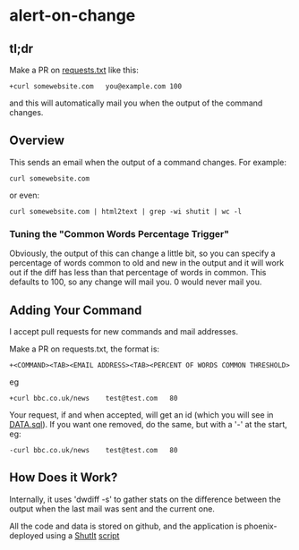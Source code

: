 # alert-on-change

## tl;dr

Make a PR on [requests.txt](https://github.com/ianmiell/alert-on-change/blob/master/requests.txt) like this:

```
+curl somewebsite.com	you@example.com	100
```

and this will automatically mail you when the output of the command changes.

## Overview

This sends an email when the output of a command changes. For example:

```
curl somewebsite.com 
```

or even:

```
curl somewebsite.com | html2text | grep -wi shutit | wc -l
```

### Tuning the "Common Words Percentage Trigger"

Obviously, the output of this can change a little bit, so you can specify a percentage of words common to old and new in the output and it will work out if the diff has less than that percentage of words in common. This defaults to 100, so any change will mail you. 0 would never mail you.

## Adding Your Command

I accept pull requests for new commands and mail addresses.

Make a PR on requests.txt, the format is:

```
+<COMMAND><TAB><EMAIL ADDRESS><TAB><PERCENT OF WORDS COMMON THRESHOLD>
```

eg

```
+curl bbc.co.uk/news	test@test.com	80
```

Your request, if and when accepted, will get an id (which you will see in [DATA.sql](https://github.com/ianmiell/alert-on-change/blob/master/context/DATA.sql)). If you want one removed, do the same, but with a '-' at the start, eg:

```
-curl bbc.co.uk/news	test@test.com	80
```

## How Does it Work?

Internally, it uses 'dwdiff -s' to gather stats on the difference between the output when the last mail was sent and the current one.

All the code and data is stored on github, and the application is phoenix-deployed using a [ShutIt](https://github.com/ianmiell/shutit.git) [script](https://github.com/ianmiell/alert-on-change/blob/master/alert_on_change.py#L75)
